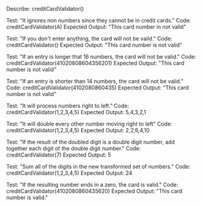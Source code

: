 Describe: creditCardValidator()

Test: "It ignores non numbers since they cannot be in credit cards."
Code: creditCardValidator(A)
Expected Output: "This card number in not valid" 

Test: "If you don't enter anything, the card will not be vaild."
Code: creditCardValidator()
Expected Output: "This card number is not valid"

Test: "If an entry is longer that 16 numbers, the card will not be valid."
Code: creditCardValidator(41020808604356201)
Expected Output: "This card number is not valid"

Test: "If an entry is shorter than 14 numbers, the card will not be valid."
Code: creditCardValidator(4102080860435)
Expected Output: "This card number is not valid"

Test: "It will process numbers right to left."
Code: creditCardValidator(1,2,3,4,5)
Expected Output: 5,4,3,2,1

Test: "It will double every other number moving right to left"
Code: creditCardValidator(1,2,3,4,5)
Expected Output: 2,2,6,4,10

Test: "If the result of the doubled digit is a double digit number, add together each digit of the double digit number."
Code: creditCardValidator(7)
Expected Output: 5

Test: "Sum all of the digits in the new transformed set of numbers."
Code: creditCardValidator(1,2,3,4,5)
Expected Output: 24

Test: "If the resulting number ends in a zero, the card is valid."
Code: creditCardValidator(4102080860435620)
Expected Output: "This card number is valid."




